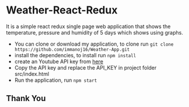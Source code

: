 # Weather-React-Redux

It is a simple react redux single page web application that shows the temperature, pressure and humidity of 5 days which shows using graphs.

  * You can clone or download my application, to clone run
    `
    git clone https://github.com/immanoj16/Weather-App.git
    `
  * install the dependencies, to install run
    `
    npm install
    `
  * create an Youtube API key from [here](https://developers.google.com/maps/)
  * Copy the API key and replace the API_KEY in project folder src/index.html
  * Run the application, run 
    `
    npm start
    `
    
## Thank You

